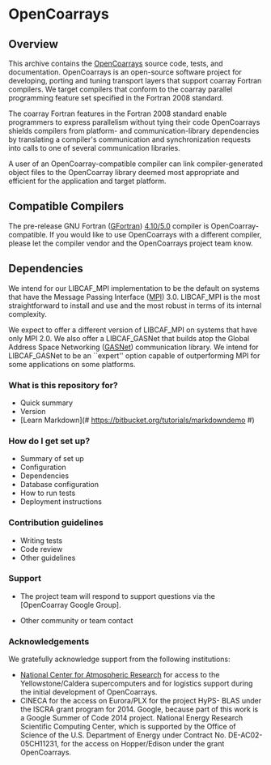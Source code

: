 # OpenCoarrays #

## Overview ##
This archive contains the [OpenCoarrays](http://www.opencoarrays.org) source code, tests, and documentation. OpenCoarrays is an open-source software project for developing, porting and tuning transport layers that support coarray Fortran compilers.  We target compilers that conform to the coarray parallel programming feature set specified in the Fortran 2008 standard.  

The coarray Fortran features in the Fortran 2008 standard enable programmers to express parallelism without tying their code 
OpenCoarrays shields compilers from platform- and communication-library dependencies by translating a compiler's communication and synchronization requests into calls to one of several communication libraries.  

A user of an OpenCoarray-compatible compiler can link compiler-generated object files to the OpenCoarray library deemed most appropriate and efficient for the application and target platform.  

## Compatible Compilers ##
The pre-release GNU Fortran ([GFortran](https://gcc.gnu.org/svn.html)) [4.10/5.0](https://gcc.gnu.org/svn.html) compiler is OpenCoarray-compatible.  If you would like to use OpenCoarrays with a different compiler, please let the compiler vendor and the OpenCoarrays project team know. 


## Dependencies ##


We intend for our LIBCAF_MPI implementation to be the default on systems that have the Message Passing Interface ([MPI](http://www.mpi-forum.org)) 3.0.  LIBCAF_MPI is the most straightforward to install and use and the most robust in terms of its internal complexity.

We expect to offer a different version of LIBCAF_MPI on systems that have only MPI 2.0. We also offer a LIBCAF_GASNet that builds atop the Global Address Space Networking ([GASNet](http://gasnet.lbl.gov)) communication library.  We intend for LIBCAF_GASNet to be an ``expert'' option capable of outperforming MPI for some applications on some platforms. 


### What is this repository for? ###

* Quick summary
* Version
* [Learn Markdown](# https://bitbucket.org/tutorials/markdowndemo #)

### How do I get set up? ###

* Summary of set up
* Configuration
* Dependencies
* Database configuration
* How to run tests
* Deployment instructions

### Contribution guidelines ###

* Writing tests
* Code review
* Other guidelines

### Support ###

* The project team will respond to support questions via the [OpenCoarray Google Group].

* Other community or team contact

### Acknowledgements ### 
We gratefully acknowledge support from the following institutions:
* [National Center for Atmospheric Research](http://ncar.ucar.edu) for access to the Yellowstone/Caldera supercomputers and for logistics support during the initial development of OpenCoarrays.
* CINECA for the access on Eurora/PLX for the project HyPS- BLAS under the ISCRA grant program for 2014.
Google, because part of this work is a Google Summer of Code 2014 project.
National Energy Research Scientific Computing Center, which is supported by the Office of Science of the U.S. Department of Energy under Contract No. DE-AC02-05CH11231, for the access on Hopper/Edison under the grant OpenCoarrays.